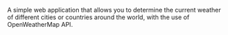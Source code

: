 A simple web application that allows you to determine the current weather of different cities or countries around the world, with the use of OpenWeatherMap API.

